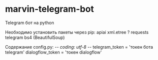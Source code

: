 # marvin-telegram-bot
Telegram бот на python

Необходимо установить пакеты через pip:
  apiai
  xml.etree ?
  requests
  telegram
  bs4 (BeautifulSoup)
  
Содержание config.py:
   -*- coding: utf-8 -*-
  telegram_token = 'токен бота telegram'
  dialogflow_token = 'токен dialogflow'
